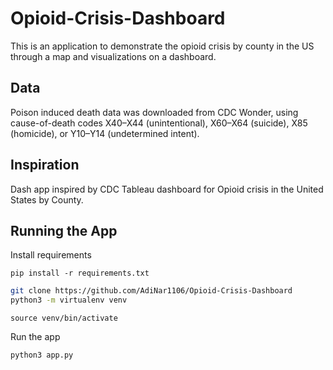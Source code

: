 # Opioid-Crisis-Dashboard
This is an application to demonstrate the opioid crisis by county in the US through a map and visualizations on a dashboard.

## Data
Poison induced death data was downloaded from CDC Wonder, using cause-of-death codes X40–X44 (unintentional), X60–X64 (suicide), X85 (homicide), or Y10–Y14 (undetermined intent).

## Inspiration 
Dash app inspired by CDC Tableau dashboard for Opioid crisis in the United States by County.

## Running the App

Install requirements
```
pip install -r requirements.txt
```

```sh
git clone https://github.com/AdiNar1106/Opioid-Crisis-Dashboard
python3 -m virtualenv venv
```
```
source venv/bin/activate
```
Run the app
```
python3 app.py
```





